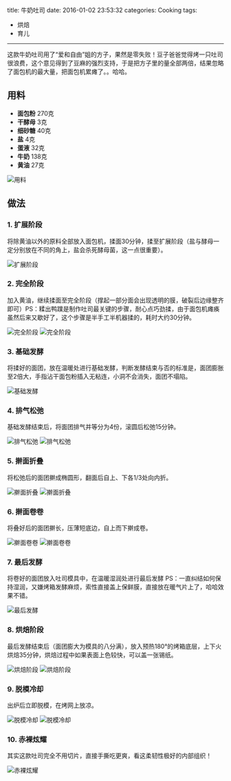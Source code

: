 title: 牛奶吐司
date: 2016-01-02 23:53:32
categories: Cooking
tags:
 - 烘焙
 - 育儿
---

这款牛奶吐司用了“爱和自由”姐的方子，果然是零失败！豆子爸爸觉得烤一只吐司很浪费，这个意见得到了豆麻的强烈支持，于是把方子里的量全部两倍，结果忽略了面包机的最大量，把面包机累瘫了。。哈哈。

## 用料

* **面包粉** 270克
* **干酵母** 3克
* **细砂糖** 40克
* **盐** 4克
* **蛋液** 32克
* **牛奶** 138克
* **黄油** 27克

![用料](p944.jpg)

## 做法

### 1. 扩展阶段

将除黄油以外的原料全部放入面包机，揉面30分钟，揉至扩展阶段（盐与酵母一定分别放在不同的角上，盐会杀死酵母菌，这一点很重要）。

![扩展阶段](p945.jpg)

### 2. 完全阶段

加入黄油，继续揉面至完全阶段（撑起一部分面会出现透明的膜，破裂后边缘整齐即可）PS：糅出鸭蹼是制作吐司最关键的步骤，耐心点巧劲揉，由于面包机瘫痪虽然后来又歇好了，这个步骤是半手工半机器揉的，耗时大约30分钟。

![完全阶段](p946.jpg)
![完全阶段](p950.jpg)

### 3. 基础发酵

将揉好的面团，放在温暖处进行基础发酵，判断发酵结束与否的标准是，面团膨胀至2倍大，手指沾干面包粉插入无粘连，小洞不会消失，面团不塌陷。

![基础发酵](p952.jpg)

### 4. 排气松弛

基础发酵结束后，将面团排气并等分为4份，滚圆后松弛15分钟。

![排气松弛](p953.jpg)
![排气松弛](p954.jpg)

### 5. 擀面折叠

将松弛后的面团擀成椭圆形，翻面后自上、下各1/3处向内折。

![擀面折叠](p955.jpg)
![擀面折叠](p957.jpg)

### 6. 擀面卷卷

将叠好后的面团擀长，压薄短底边，自上而下擀成卷。

![擀面卷卷](p958.jpg)
![擀面卷卷](p959.jpg)

### 7. 最后发酵

将卷好的面团放入吐司模具中，在温暖湿润处进行最后发酵 PS：一直纠结如何保持湿润，又嫌烤箱发酵麻烦，索性直接盖上保鲜膜，直接放在暖气片上了，哈哈效果不错。

![最后发酵](p960.jpg)

### 8. 烘焙阶段

最后发酵结束后（面团膨大为模具的八分满），放入预热180°的烤箱底层，上下火烘焙35分钟，烘焙过程中如果表面上色较快，可以盖一张锡纸。

![烘焙阶段](p961.jpg)
![烘焙阶段](p962.jpg)

### 9. 脱模冷却

出炉后立即脱模，在烤网上放凉。

![脱模冷却](p963.jpg)
![脱模冷却](p967.jpg)

### 10. 赤裸炫耀

其实这款吐司完全不用切片，直接手撕吃更爽，看这柔韧性极好的内部组织！

![赤裸炫耀](p965.jpg)
